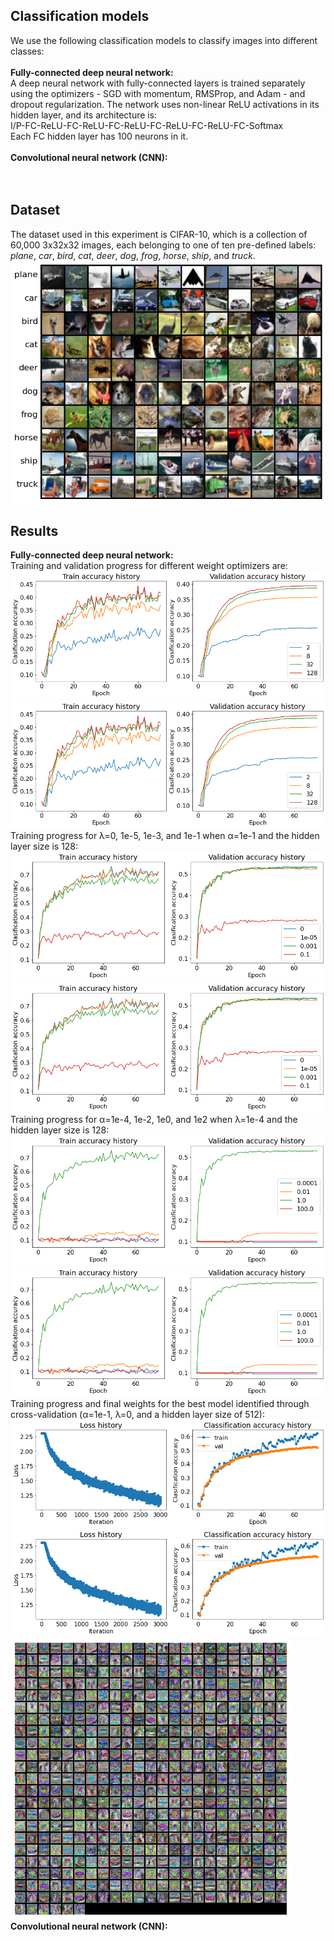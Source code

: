 ## Classification models
We use the following classification models to classify images into different classes: <br /><br />
**Fully-connected deep neural network:** <br />
A deep neural network with fully-connected layers is trained separately using the optimizers - SGD with momentum, RMSProp, and Adam - and dropout regularization. The network uses non-linear ReLU activations in its hidden layer, and its architecture is: <br />
I/P-FC-ReLU-FC-ReLU-FC-ReLU-FC-ReLU-FC-ReLU-FC-Softmax <br />
Each FC hidden layer has 100 neurons in it.<br /><br />
**Convolutional neural network (CNN):** <br />
<br /><br />

## Dataset
The dataset used in this experiment is CIFAR-10, which is a collection of 60,000 3x32x32 images, each belonging to one of ten pre-defined labels: _plane_, _car_, _bird_, _cat_, _deer_, _dog_, _frog_, _horse_, _ship_, and _truck_. <br />
![](https://github.com/rprasan/Computer-Vision/blob/main/1.%20k%20Nearest%20Neighbors/Capture.PNG) <br />

## Results
**Fully-connected deep neural network:** <br />
Training and validation progress for different weight optimizers are: <br />
![](https://github.com/rprasan/Computer-Vision/blob/main/2.%20Deep%20Fully%20Connected%20Network/Results/3.%20DNN/TrainAccuracy1.png) <br />
![](https://github.com/rprasan/Computer-Vision/blob/main/2.%20Deep%20Fully%20Connected%20Network/Results/3.%20DNN/ValAccuracy1.png) <br />
Training progress for λ=0, 1e-5, 1e-3, and 1e-1 when α=1e-1 and the hidden layer size is 128: <br />
![](https://github.com/rprasan/Computer-Vision/blob/main/2.%20Deep%20Fully%20Connected%20Network/Results/3.%20DNN/TrainAccuracy2.png) <br />
![](https://github.com/rprasan/Computer-Vision/blob/main/2.%20Deep%20Fully%20Connected%20Network/Results/3.%20DNN/ValAccuracy2.png) <br />
Training progress for α=1e-4, 1e-2, 1e0, and 1e2 when λ=1e-4 and the hidden layer size is 128: <br />
![](https://github.com/rprasan/Computer-Vision/blob/main/2.%20Deep%20Fully%20Connected%20Network/Results/3.%20DNN/TrainAccuracy3.png) <br />
![](https://github.com/rprasan/Computer-Vision/blob/main/2.%20Deep%20Fully%20Connected%20Network/Results/3.%20DNN/ValAccuracy3.png) <br />
Training progress and final weights for the best model identified through cross-validation (α=1e-1, λ=0, and a hidden layer size of 512): <br />
![](https://github.com/rprasan/Computer-Vision/blob/main/2.%20Deep%20Fully%20Connected%20Network/Results/3.%20DNN/LossHistory.png) <br />
![](https://github.com/rprasan/Computer-Vision/blob/main/2.%20Deep%20Fully%20Connected%20Network/Results/3.%20DNN/TrainAccuracyHistory.png) <br />
![](https://github.com/rprasan/Computer-Vision/blob/main/2.%20Deep%20Fully%20Connected%20Network/Results/3.%20DNN/FinalWeights.png) <br />
**Convolutional neural network (CNN):** <br />
![]() <br />
![]() <br />
![]() <br /><br />
